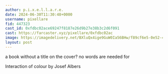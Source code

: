 ```yaml
---
author: p.i.x.e.l.l.a.r.e.
date: 2024-06-30T11:30:48+0000
username: pixellare
fid: 447323
cast_id: 0xfdbc02ace69247f8187e26d9b27e38b3c2d6f091
cast: https://farcaster.xyz/pixellare/0xfdbc02ac
image: https://imagedelivery.net/BXluQx4ige9GuW0Ia56BHw/f89cf6e5-0e52-4c8e-a598-86e4a5a87800/original
layout: post
---
```


a book without a title on the cover?
no words are needed for

Interaction of colour
by Josef Albers

<img src='https://imagedelivery.net/BXluQx4ige9GuW0Ia56BHw/f89cf6e5-0e52-4c8e-a598-86e4a5a87800/original' alt='' referrerpolicy='no-referrer'/>
